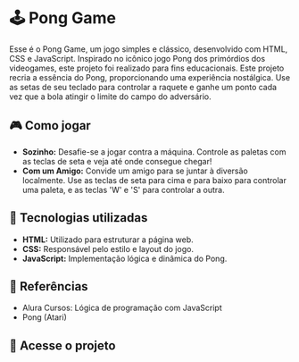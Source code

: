 # 🕹️ Pong Game
Esse é o Pong Game, um jogo simples e clássico, desenvolvido com HTML, CSS e JavaScript. Inspirado no icônico jogo Pong dos primórdios dos videogames, este projeto foi realizado para fins educacionais. Este projeto recria a essência do Pong, proporcionando uma experiência nostálgica. Use as setas de seu teclado para controlar a raquete e ganhe um ponto cada vez que a bola atingir o limite do campo do adversário.

## 🎮 Como jogar
- **Sozinho:** Desafie-se a jogar contra a máquina. Controle as paletas com as teclas de seta e veja até onde consegue chegar!
- **Com um Amigo:** Convide um amigo para se juntar à diversão localmente. Use as teclas de seta para cima e para baixo para controlar uma paleta, e as teclas 'W' e 'S' para controlar a outra.

## 🚀 Tecnologias utilizadas
- **HTML:** Utilizado para estruturar a página web.
- **CSS:** Responsável pelo estilo e layout do jogo.
- **JavaScript:** Implementação lógica e dinâmica do Pong.

## 📖 Referências
- Alura Cursos: Lógica de programação com JavaScript
- Pong (Atari)

## 📂 Acesse o projeto
